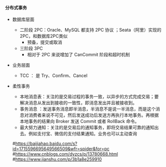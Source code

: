 #### 分布式事务

 * 数据库层面
   * 二阶段 2PC：Oracle、MySQL 都支持 2PC 协议 ；Seata（阿里）实现的2PC，和数据库2PC类似
     * 预备，提交或取消
   * 三阶段 3PC
     * 相对于 2PC 来说增加了 CanCommit 阶段和超时机制     
 * 业务层面
   * TCC ： 是 Try、Conﬁrm、Cancel 
 * 柔性事务
   * 本地消息表：关注的是交易过程的事务一致，以异步的方式完成交易；要解决消息从发出到接收的一致性，即消息发出并且被接收到。
   * 事务消息 ：发送事务消息即半消息，半消息不是说一半消息，而是这个消息对消费者来说不可见，然后发送成功后发送方再执行本地事务。再根据本地事务的结果向 Broker 发送 Commit 或者 RollBack 命令。
   * 最大努力通知：关注的是交易后的通知事务，即将交易结果可靠的通知出去。例如支付宝、微信的支付结果通知。业务也可以主动查询
 
   #https://baijiahao.baidu.com/s?id=1715596695649566509&wfr=spider&for=pc
   #https://www.cnblogs.com/dyzcs/p/13780668.html
   #https://www.jianshu.com/p/3b1a8e259910